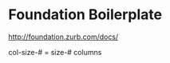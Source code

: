 Foundation Boilerplate
===================
http://foundation.zurb.com/docs/

col-size-# = size-# columns
